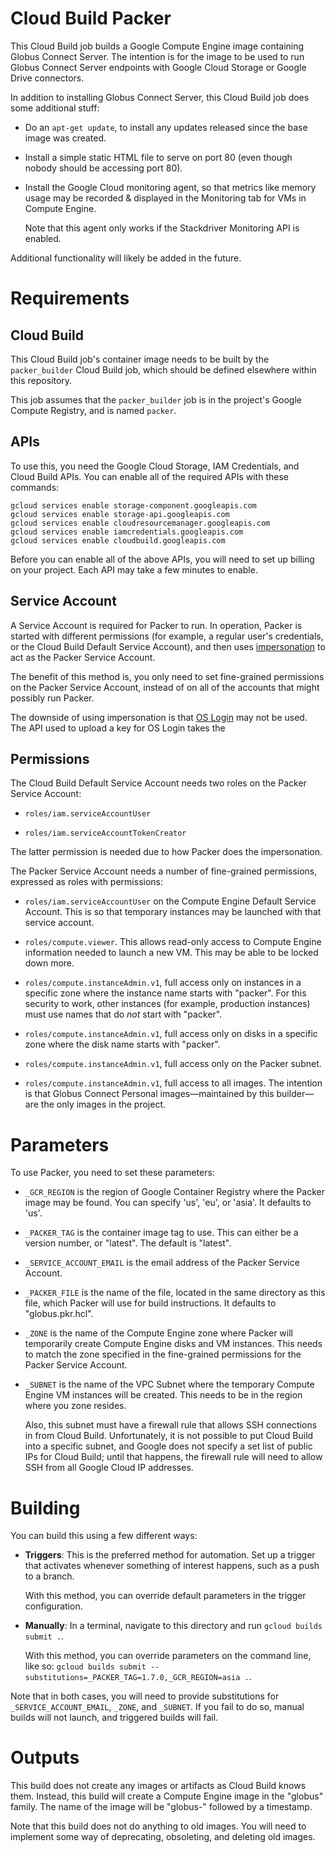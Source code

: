 [//]: # (vim: filetype=markdown ts=4 sw=4 et)
[//]: # (-*- coding: utf-8 -*-)
[//]: # (Comment formatting by https://stackoverflow.com/a/20885980)

# Cloud Build Packer

This Cloud Build job builds a Google Compute Engine image containing Globus
Connect Server.  The intention is for the image to be used to run Globus
Connect Server endpoints with Google Cloud Storage or Google Drive connectors.

In addition to installing Globus Connect Server, this Cloud Build job does some
additional stuff:

* Do an `apt-get update`, to install any updates released since the base image
  was created.

* Install a simple static HTML file to serve on port 80 (even though nobody
  should be accessing port 80).

* Install the Google Cloud monitoring agent, so that metrics like memory usage
  may be recorded & displayed in the Monitoring tab for VMs in Compute Engine.

  Note that this agent only works if the Stackdriver Monitoring API is enabled.

Additional functionality will likely be added in the future.

# Requirements

## Cloud Build

This Cloud Build job's container image needs to be built by the
`packer_builder` Cloud Build job, which should be defined elsewhere within this
repository.

This job assumes that the `packer_builder` job is in the project's Google
Compute Registry, and is named `packer`.

## APIs

To use this, you need the Google Cloud Storage, IAM Credentials, and Cloud
Build APIs.  You can enable all of the required APIs with these commands:

    gcloud services enable storage-component.googleapis.com
    gcloud services enable storage-api.googleapis.com
    gcloud services enable cloudresourcemanager.googleapis.com
    gcloud services enable iamcredentials.googleapis.com
    gcloud services enable cloudbuild.googleapis.com

Before you can enable all of the above APIs, you will need to set up billing on
your project.  Each API may take a few minutes to enable.

## Service Account

A Service Account is required for Packer to run.  In operation, Packer is
started with different permissions (for example, a regular user's credentials,
or the Cloud Build Default Service Account), and then uses
[impersonation](https://cloud.google.com/iam/docs/impersonating-service-accounts)
to act as the Packer Service Account.

The benefit of this method is, you only need to set fine-grained permissions on
the Packer Service Account, instead of on all of the accounts that might
possibly run Packer.

The downside of using impersonation is that
[OS Login](https://cloud.google.com/compute/docs/oslogin) may not be used.  The
API used to upload a key for OS Login takes the 


## Permissions

The Cloud Build Default Service Account needs two roles on the Packer
Service Account:

* `roles/iam.serviceAccountUser`

* `roles/iam.serviceAccountTokenCreator`

The latter permission is needed due to how Packer does the impersonation.

The Packer Service Account needs a number of fine-grained permissions,
expressed as roles with permissions:

* `roles/iam.serviceAccountUser` on the Compute Engine Default Service Account.
  This is so that temporary instances may be launched with that service
  account.

* `roles/compute.viewer`.  This allows read-only access to Compute Engine
  information needed to launch a new VM.  This may be able to be locked down
  more.

* `roles/compute.instanceAdmin.v1`, full access only on instances in a specific
  zone where the instance name starts with "packer".  For this security to
  work, other instances (for example, production instances) must use names that
  do _not_ start with "packer".

* `roles/compute.instanceAdmin.v1`, full access only on disks in a specific
  zone where the disk name starts with "packer".

* `roles/compute.instanceAdmin.v1`, full access only on the Packer subnet.

* `roles/compute.instanceAdmin.v1`, full access to all images.  The intention
  is that Globus Connect Personal images—maintained by this builder—are the
  only images in the project.


# Parameters

To use Packer, you need to set these parameters:

* `_GCR_REGION` is the region of Google Container Registry where the Packer
  image may be found.  You can specify 'us', 'eu', or 'asia'.  It defaults to
  'us'.

* `_PACKER_TAG` is the container image tag to use.  This can either be a
  version number, or "latest".  The default is "latest".

* `_SERVICE_ACCOUNT_EMAIL` is the email address of the Packer Service Account.

* `_PACKER_FILE` is the name of the file, located in the same directory as this
  file, which Packer will use for build instructions.  It defaults to
  "globus.pkr.hcl".

* `_ZONE` is the name of the Compute Engine zone where Packer will temporarily
  create Compute Engine disks and VM instances.  This needs to match the zone
  specified in the fine-grained permissions for the Packer Service Account.

* `_SUBNET` is the name of the VPC Subnet where the temporary Compute Engine VM
  instances will be created.  This needs to be in the region where you zone
  resides.

  Also, this subnet must have a firewall rule that allows SSH connections in
  from Cloud Build.  Unfortunately, it is not possible to put Cloud Build into
  a specific subnet, and Google does not specify a set list of public IPs for
  Cloud Build; until that happens, the firewall rule will need to allow SSH
  from all Google Cloud IP addresses.

# Building

You can build this using a few different ways:

* **Triggers**: This is the preferred method for automation.  Set up a trigger
  that activates whenever something of interest happens, such as a push to a
  branch.

  With this method, you can override default parameters in the trigger
  configuration.

* **Manually**: In a terminal, navigate to this directory and run `gcloud
  builds submit .`.

  With this method, you can override parameters on the command line, like so:
  `gcloud builds submit
  --substitutions=_PACKER_TAG=1.7.0,_GCR_REGION=asia .`.

Note that in both cases, you will need to provide substitutions for
`_SERVICE_ACCOUNT_EMAIL`, `_ZONE`, and `_SUBNET`.  If you fail to do so, manual
builds will not launch, and triggered builds will fail.

# Outputs

This build does not create any images or artifacts as Cloud Build knows them.
Instead, this build will create a Compute Engine image in the "globus" family.
The name of the image will be "globus-" followed by a timestamp.

Note that this build does not do anything to old images.  You will need to
implement some way of deprecating, obsoleting, and deleting old images.
